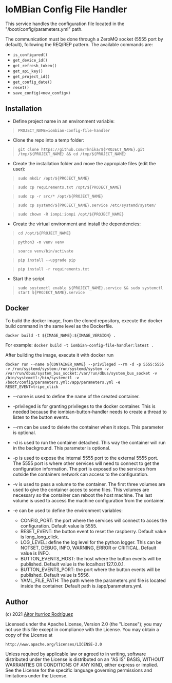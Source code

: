 # IoMBian Config File Handler

This service handles the configuration file located in the "/boot/config/parameters.yml" path.

The communication must be done through a ZeroMQ socket (5555 port by default), following the REQ/REP pattern. The available commands are:

- ```is_configured()```
- ```get_device_id()```
- ```get_refresh_token()```
- ```get_api_key()```
- ```get_project_id()```
- ```get_config_date()```
- ```reset()```
- ```save_config(<new_config>)```

## Installation

- Define project name in an environment variable:

> ```PROJECT_NAME=iombian-config-file-handler```

- Clone the repo into a temp folder:

> ```git clone https://github.com/Tknika/${PROJECT_NAME}.git /tmp/${PROJECT_NAME} && cd /tmp/${PROJECT_NAME}```

- Create the installation folder and move the appropiate files (edit the user):

> ```sudo mkdir /opt/${PROJECT_NAME}```

> ```sudo cp requirements.txt /opt/${PROJECT_NAME}```

> ```sudo cp -r src/* /opt/${PROJECT_NAME}```

> ```sudo cp systemd/${PROJECT_NAME}.service /etc/systemd/system/```

> ```sudo chown -R iompi:iompi /opt/${PROJECT_NAME}```

- Create the virtual environment and install the dependencies:

> ```cd /opt/${PROJECT_NAME}```

> ```python3 -m venv venv```

> ```source venv/bin/activate```

> ```pip install --upgrade pip```

> ```pip install -r requirements.txt```

- Start the script

> ```sudo systemctl enable ${PROJECT_NAME}.service && sudo systemctl start ${PROJECT_NAME}.service```

## Docker

To build the docker image, from the cloned repository, execute the docker build command in the same level as the Dockerfile.

`docker build -t ${IMAGE_NAME}:${IMAGE_VERSION} .`

For example: `docker build -t iombian-config-file-handler:latest .`

After building the image, execute it with docker run

`docker run --name ${CONTAINER_NAME} --privileged --rm -d -p 5555:5555 -v /run/systemd/system:/run/systemd/system -v /var/run/dbus/system_bus_socket:/var/run/dbus/system_bus_socket -v /bin/systemctl:/bin/systemctl -v /boot/config/parameters.yml:/app/parameters.yml -e RESET_EVENT=tripe_click`

- --name is used to define the name of the created container.

- -privileged is for granting privileges to the docker container.
This is needed because the iombian-button-handler needs to create a thread to listen to the button events.

- --rm can be used to delete the container when it stops.
This parameter is optional.

- -d is used to run the container detached.
This way the container will run in the background.
This parameter is optional.

- -p is used to expose the internal 5555 port to the external 5555 port.
The 5555 port is where other services will need to connect to get the configuration information.
The port is exposed so the services from outside the containers network can access to the configuration.

- -v is used to pass a volume to the container.
The first three volumes are used to give the container acces to some files.
This volumes are necessary so the container can reboot the host machine.
The last volume is used to access the machine configuration from the container.

- -e can be used to define the environment variables:
    - CONFIG_PORT: the port where the services will connect to acces the configuration.
    Default value is 5555.
    - RESET_EVENT: the button event to reset the raspberry.
    Default value is long_long_click.
    - LOG_LEVEL: define the log level for the python logger.
    This can be NOTSET, DEBUG, INFO, WARNING, ERROR or CRITICAL.
    Default value is INFO.
    - BUTTON_EVENTS_HOST: the host where the button events will be published.
    Default value is the localhost 127.0.0.1.
    - BUTTON_EVENTS_PORT: the port where the button events will be published.
    Default value is 5556.
    - YAML_FILE_PATH: The path where the parameters.yml file is located inside the container.
    Default path is /app/parameters.yml.

## Author

(c) 2021 [Aitor Iturrioz Rodríguez](https://github.com/bodiroga)

Licensed under the Apache License, Version 2.0 (the "License");
you may not use this file except in compliance with the License.
You may obtain a copy of the License at

    http://www.apache.org/licenses/LICENSE-2.0

Unless required by applicable law or agreed to in writing, software
distributed under the License is distributed on an "AS IS" BASIS,
WITHOUT WARRANTIES OR CONDITIONS OF ANY KIND, either express or implied.
See the License for the specific language governing permissions and
limitations under the License.
